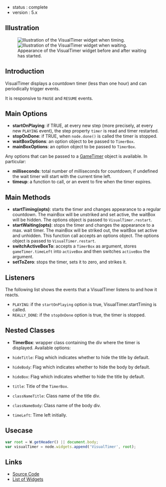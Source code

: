  - status : complete
 - version : 5.x

## Illustration
<figure>
  <img src="http://nodegame.org/images/wiki/v5/VisualTimer.png" alt="Illustration of the VisualTimer widget when timing.">
  <img src="http://nodegame.org/images/wiki/v5/VisualTimerWaiting.png" alt="Illustration of the VisualTimer widget when waiting.">

  <br>
  <figcaption>Appearance of the VisualTimer widget before and after waiting has started.</figcaption>
</figure>


## Introduction

VisualTimer displays a countdown timer (less than one hour) and can periodically
trigger events.

It is responsive to `PAUSE` and `RESUME` events.

## Main Options

- **startOnPlaying**: if TRUE, at every new step (more precisely, at every new
  `PLAYING` event), the step property `timer` is read and timer restarted.
- **stopOnDone**: if TRUE, when `node.done()` is called the timer is stopped.
- **waitBoxOptions**: an option object to be passed to `TimerBox`.
- **mainBoxOptions**: an option object to be passed to `TimerBox`.

Any options that can be passed to a [GameTimer](Timer-API-v5) object is
available. In particular:

- **milliseconds**: total number of milliseconds for countdown; if undefined the
wait timer will start with the current time left.
- **timeup**: a function to call, or an event to fire when the timer expires.

## Main Methods

- **startTiming(opts)**: starts the timer and changes appearance to a regular
  countdown. The mainBox will be unstriked and set active, the waitBox will be
  hidden. The options object is passed to `VisualTimer.restart`.
- **startWaiting(opts)**: stops the timer and changes the appearance to a
  max. wait timer.  The mainBox will be striked out, the waitBox set active and
  unhidden.  This function call accepts an options object. The options object is
  passed to `VisualTimer.restart`.
- **switchActiveBoxTo**: accepts a `TimerBox` as argument, stores
  `gameTimer.timeLeft` into `activeBox` and then switches `activeBox` the
  argument.
- **setToZero**: stops the timer, sets it to zero, and strikes it.

## Listeners

The following list shows the events that a VisualTimer listens to and
how it reacts.

- `PLAYING`: if the `startOnPlaying` option is true,
  VisualTimer.startTiming is called.
- `REALLY_DONE`: if the `stopOnDone` option is true, the timer is stopped.

## Nested Classes 

- **TimerBox**: wrapper class containing the div where the timer is
  displayed. Available options:

- `hideTitle`: Flag which indicates whether to hide the title by default.
- `hideBody`: Flag which indicates whether to hide the body by default.
- `hideBox`: Flag which indicates whether to hide the title by default.
- `title`: Title of the `TimerBox`.
- `classNameTitle`: Class name of the title div.
- `classNameBody`: Class name of the body div.
- `timeLeft`: Time left initially.

## Usecase

```js
var root = W.getHeader() || document.body;
var visualTimer = node.widgets.append('VisualTimer', root);
```

## Links

- [Source Code](https://github.com/nodeGame/nodegame-widgets/blob/master/widgets/VisualTimer.js)
- [List of Widgets](Widgets-v5)
